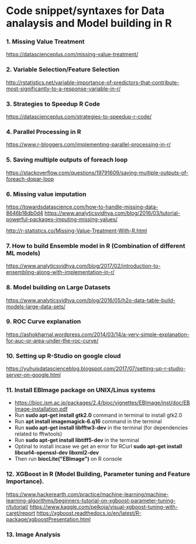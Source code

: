 # Code snippet/syntaxes for Data analaysis and Model building in R

### 1. Missing Value Treatment
https://datascienceplus.com/missing-value-treatment/

### 2. Variable Selection/Feature Selection
http://rstatistics.net/variable-importance-of-predictors-that-contribute-most-significantly-to-a-response-variable-in-r/

### 3. Strategies to Speedup R Code
https://datascienceplus.com/strategies-to-speedup-r-code/

### 4. Parallel Processing in R
https://www.r-bloggers.com/implementing-parallel-processing-in-r/

### 5. Saving multiple outputs of foreach loop
https://stackoverflow.com/questions/19791609/saving-multiple-outputs-of-foreach-dopar-loop

### 6. Missing value imputation
https://towardsdatascience.com/how-to-handle-missing-data-8646b18db0d4
https://www.analyticsvidhya.com/blog/2016/03/tutorial-powerful-packages-imputing-missing-values/

http://r-statistics.co/Missing-Value-Treatment-With-R.html

### 7. How to build Ensemble model in R (Combination of different ML models)
https://www.analyticsvidhya.com/blog/2017/02/introduction-to-ensembling-along-with-implementation-in-r/

### 8. Model building on Large Datasets
https://www.analyticsvidhya.com/blog/2016/05/h2o-data-table-build-models-large-data-sets/

### 9. ROC Curve explanation
https://ashokharnal.wordpress.com/2014/03/14/a-very-simple-explanation-for-auc-or-area-under-the-roc-curve/

### 10. Setting up R-Studio on google cloud
https://yuhuisdatascienceblog.blogspot.com/2017/07/setting-up-r-studio-server-on-google.html

### 11. Install EBImage package on UNIX/Linus systems
  - https://bioc.ism.ac.jp/packages/2.4/bioc/vignettes/EBImage/inst/doc/EBImage-installation.pdf
  - Run **sudo apt-get install gtk2.0** command in terminal to install gtk2.0
  - Run **apt install imagemagick-6.q16** command in the terminal
  - Run **sudo apt-get install libfftw3-dev** in the terminal (for dependencies related to fftwtools)
  - Run **sudo apt-get install libtiff5-dev** in the terminal
  - Optinal to install incase we get an error for RCurl **sudo apt-get install libcurl4-openssl-dev libxml2-dev**
  - Then run **biocLite("EBImage")** on R console

### 12. XGBoost in R (Model Building, Parameter tuning and Feature Importance).
https://www.hackerearth.com/practice/machine-learning/machine-learning-algorithms/beginners-tutorial-on-xgboost-parameter-tuning-r/tutorial/
https://www.kaggle.com/pelkoja/visual-xgboost-tuning-with-caret/report
https://xgboost.readthedocs.io/en/latest/R-package/xgboostPresentation.html

### 13. Image Analysis
